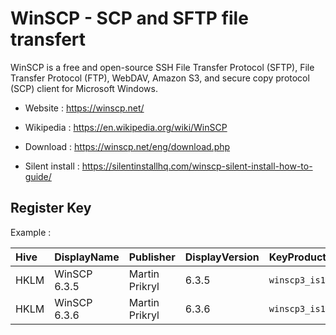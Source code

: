 # WinSCP - SCP and SFTP file transfert

WinSCP is a free and open-source SSH File Transfer Protocol (SFTP),
File Transfer Protocol (FTP), WebDAV, Amazon S3, and secure copy
protocol (SCP) client for Microsoft Windows.

* Website : https://winscp.net/
* Wikipedia : https://en.wikipedia.org/wiki/WinSCP

* Download : https://winscp.net/eng/download.php
* Silent install : https://silentinstallhq.com/winscp-silent-install-how-to-guide/


## Register Key

Example :

 | Hive | DisplayName | Publisher | DisplayVersion | KeyProduct | UninstallExe |
 |:---- |:----------- |:--------- |:-------------- |:---------- |:------------ |
 | HKLM | WinSCP 6.3.5 | Martin Prikryl | 6.3.5 | `winscp3_is1` | `"C:\Program Files (x86)\WinSCP\unins000.exe"` |
 | HKLM | WinSCP 6.3.6 | Martin Prikryl | 6.3.6 | `winscp3_is1` | `"C:\Program Files (x86)\WinSCP\unins000.exe"` |
